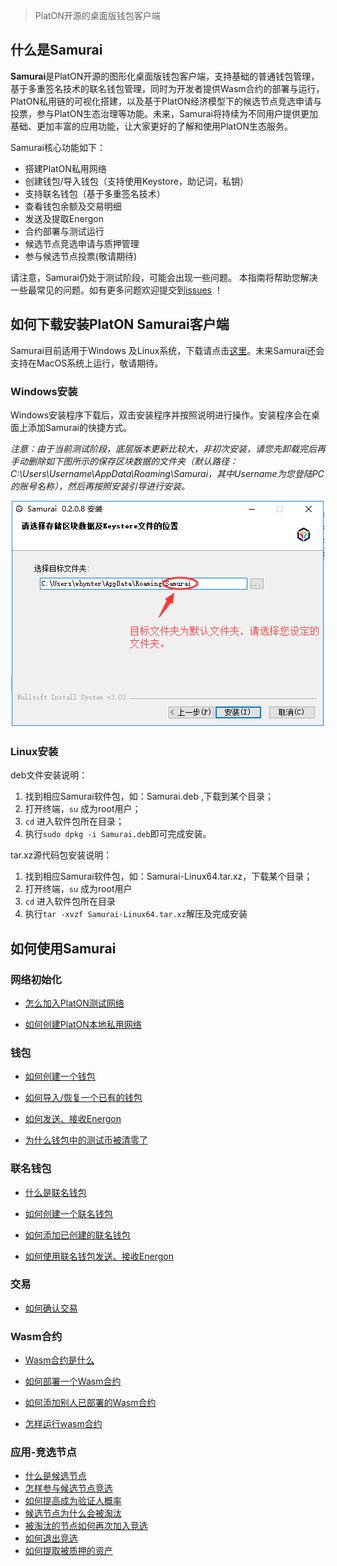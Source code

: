 > PlatON开源的桌面版钱包客户端

## 什么是Samurai

**Samurai**是PlatON开源的图形化桌面版钱包客户端，支持基础的普通钱包管理，基于多重签名技术的联名钱包管理，同时为开发者提供Wasm合约的部署与运行，PlatON私用链的可视化搭建，以及基于PlatON经济模型下的候选节点竞选申请与投票，参与PlatON生态治理等功能。未来，Samurai将持续为不同用户提供更加基础、更加丰富的应用功能，让大家更好的了解和使用PlatON生态服务。

Samurai核心功能如下：

- 搭建PlatON私用网络
- 创建钱包/导入钱包（支持使用Keystore，助记词，私钥）
- 支持联名钱包（基于多重签名技术）
- 查看钱包余额及交易明细
- 发送及提取Energon
- 合约部署与测试运行
- 候选节点竞选申请与质押管理
- 参与候选节点投票(敬请期待)

请注意，Samurai仍处于测试阶段，可能会出现一些问题。 本指南将帮助您解决一些最常见的问题。如有更多问题欢迎提交到[issues](https://github.com/PlatONnetwork/wiki/issues) ！


## 如何下载安装PlatON Samurai客户端

Samurai目前适用于Windows 及Linux系统，下载请点击[这里](https://github.com/PlatONnetwork/Samurai/releases)。未来Samurai还会支持在MacOS系统上运行，敬请期待。

### Windows安装

Windows安装程序下载后，双击安装程序并按照说明进行操作。安装程序会在桌面上添加Samurai的快捷方式。

*注意：由于当前测试阶段，底层版本更新比较大，非初次安装，请您先卸载完后再手动删除如下图所示的保存区块数据的文件夹（默认路径：C:\Users\Username\AppData\Roaming\Samurai，其中Username为您登陆PC的账号名称），然后再按照安装引导进行安装。*



![Image text](./_platon-samurai/image/Keystore_address-cn.png)
### Linux安装

deb文件安装说明：   

1. 找到相应Samurai软件包，如：Samurai.deb ,下载到某个目录；
2. 打开终端，`su` 成为root用户；
3. `cd` 进入软件包所在目录；
4. 执行`sudo dpkg -i Samurai.deb`即可完成安装。

tar.xz源代码包安装说明：

1. 找到相应Samurai软件包，如：Samurai-Linux64.tar.xz，下载某个目录；
2. 打开终端，`su` 成为root用户
3. `cd` 进入软件包所在目录
4. 执行`tar -xvzf Samurai-Linux64.tar.xz`解压及完成安装

## 如何使用Samurai

### 网络初始化

- [怎么加入PlatON测试网络](zh-cn/_platon-samurai/_网络初始化#join_net)

- [如何创建PlatON本地私用网络](zh-cn/_platon-samurai/_网络初始化#create_private)

### 钱包

- [如何创建一个钱包](zh-cn/_platon-samurai/_钱包#create_wallet)

- [如何导入/恢复一个已有的钱包](zh-cn/_platon-samurai/_钱包#import_wallet)

- [如何发送、接收Energon](zh-cn/_platon-samurai/_钱包#send_recv_energon)

- [为什么钱包中的测试币被清零了](zh-cn/_platon-samurai/_钱包#why_is_cleard)

### 联名钱包

- [什么是联名钱包](zh-cn/_platon-samurai/_联名钱包#what_is)

- [如何创建一个联名钱包](zh-cn/_platon-samurai/_联名钱包#how_to_create)

- [如何添加已创建的联名钱包](zh-cn/_platon-samurai/_联名钱包#how_to_add)

- [如何使用联名钱包发送、接收Energon](zh-cn/_platon-samurai/_联名钱包#how_to_use)

### 交易

- [如何确认交易](zh-cn/_platon-samurai/_交易#comfire_txs)

### Wasm合约

- [Wasm合约是什么](zh-cn/_platon-samurai/_Wasm合约#what_is_msc)

- [如何部署一个Wasm合约](zh-cn/_platon-samurai/_Wasm合约#how_to_deploy)

- [如何添加别人已部署的Wasm合约](zh-cn/_platon-samurai/_Wasm合约#how_to_add)

- [怎样运行wasm合约](zh-cn/_platon-samurai/_Wasm合约#how_to_run)

### 应用-竞选节点
- [什么是候选节点](zh-cn/_platon-samurai/_竞选节点#what_is_CN)
- [怎样参与候选节点竞选](zh-cn/_platon-samurai/_竞选节点#how_to_be_VN)
- [如何提高成为验证人概率](zh-cn/_platon-samurai/_竞选节点#how_to_improve)
- [候选节点为什么会被淘汰](zh-cn/_platon-samurai/_竞选节点#why_be_eliminated)
- [被淘汰的节点如何再次加入竞选](zh-cn/_platon-samurai/_竞选节点#how_to_re-apply)
- [如何退出竞选](zh-cn/_platon-samurai/_竞选节点#how_to_withdraw)
- [如何提取被质押的资产](zh-cn/_platon-samurai/_竞选节点#how_to_redeem_stakes)
